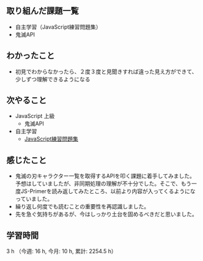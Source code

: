 ## 取り組んだ課題一覧
- 自主学習（JavaScript練習問題集）    
- 鬼滅API

## わかったこと
- 初見でわからなかったら、２度３度と見聞きすれば違った見え方ができて、少しずつ理解できるようになる

## 次やること
- JavaScript 上級
    - 鬼滅API
- 自主学習
    - [JavaScript練習問題集](https://gist.github.com/kenmori/1961ce0140dc3307a0e641c8dde6701d)
    
## 感じたこと
- 鬼滅の刃キャラクター一覧を取得するAPIを叩く課題に着手してみました。予想はしていましたが、非同期処理の理解が不十分でした。そこで、もう一度JS-Primerを読み返してみたところ、以前より内容が入ってくるようになっていました。
- 繰り返し何度でも読むことの重要性を再認識しました。
- 先を急ぐ気持ちがあるが、今はしっかり土台を固めるべきだと思いました。    

## 学習時間
3 h （今週: 16 h, 今月: 10 h, 累計: 2254.5 h）